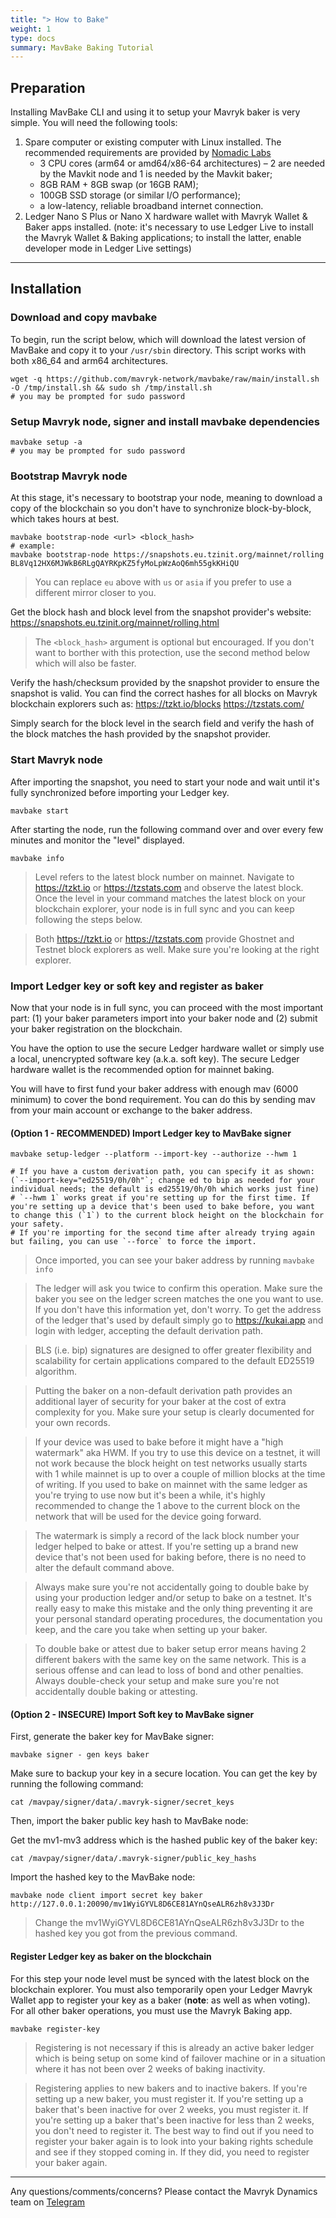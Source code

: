 ```yaml
---
title: "> How to Bake"
weight: 1
type: docs
summary: MavBake Baking Tutorial
---
```


## Preparation

Installing MavBake CLI and using it to setup your Mavryk baker is very simple. You will need the following tools:


1. Spare computer or existing computer with Linux installed. The recommended requirements are provided by [Nomadic Labs](https://research-development.nomadic-labs.com/paris-announcement.html#10s-block-times-bring-lower-latency-and-faster-finality)
    * 3 CPU cores (arm64 or amd64/x86-64 architectures) – 2 are needed by the Mavkit node and 1 is needed by the Mavkit baker;
    * 8GB RAM + 8GB swap (or 16GB RAM);
    * 100GB SSD storage (or similar I/O performance);
    * a low-latency, reliable broadband internet connection.
2. Ledger Nano S Plus or Nano X hardware wallet with Mavryk Wallet & Baker apps installed.
   (note: it's necessary to use Ledger Live to install the Mavryk Wallet & Baking applications; to install the latter, enable developer mode in Ledger Live settings)

---

## Installation

### Download and copy mavbake
To begin, run the script below, which will download the latest version of MavBake and copy it to your `/usr/sbin` directory. This script works with both x86_64 and arm64 architectures.

   ```
   wget -q https://github.com/mavryk-network/mavbake/raw/main/install.sh -O /tmp/install.sh && sudo sh /tmp/install.sh
   # you may be prompted for sudo password
   ```

### Setup Mavryk node, signer and install mavbake dependencies

   ```
   mavbake setup -a
   # you may be prompted for sudo password
   ```

### Bootstrap Mavryk node
At this stage, it's necessary to bootstrap your node, meaning to download a copy of the blockchain so you don't have to synchronize block-by-block, which takes hours at best.
  
   ```
   mavbake bootstrap-node <url> <block_hash>
   # example:
   mavbake bootstrap-node https://snapshots.eu.tzinit.org/mainnet/rolling BL8Vq12HX6MJWkB6RLgQAYRKpKZ5fyMoLpWzAoQ6mh55gkKHiQU
   ```

> You can replace `eu` above with `us` or `asia` if you prefer to use a different mirror closer to you.

Get the block hash and block level from the snapshot provider's website:
https://snapshots.eu.tzinit.org/mainnet/rolling.html

> The `<block_hash>` argument is optional but encouraged. If you don't want to borther with this protection, use the second method below which will also be faster.

Verify the hash/checksum provided by the snapshot provider to ensure the snapshot is valid. You can find the correct hashes for all blocks on Mavryk blockchain explorers such as:
https://tzkt.io/blocks
https://tzstats.com/

Simply search for the block level in the search field and verify the hash of the block matches the hash provided by the snapshot provider.

### Start Mavryk node
After importing the snapshot, you need to start your node and wait until it's fully synchronized before importing your Ledger key.

   ```
   mavbake start
   ```

After starting the node, run the following command over and over every few minutes and monitor the "level" displayed.
   
   ```
   mavbake info
   ```

> Level refers to the latest block number on mainnet. Navigate to https://tzkt.io or https://tzstats.com and observe the latest block. Once the level in your command matches the latest block on your blockchain explorer, your node is in full sync and you can keep following the steps below.

> Both https://tzkt.io or https://tzstats.com provide Ghostnet and Testnet block explorers as well. Make sure you're looking at the right explorer.

### Import Ledger key or soft key and register as baker
Now that your node is in full sync, you can proceed with the most important part: (1) your baker parameters import into your baker node and (2) submit your baker registration on the blockchain.

You have the option to use the secure Ledger hardware wallet or simply use a local, unencrypted software key (a.k.a. soft key). The secure Ledger hardware wallet is the recommended option for mainnet baking.

You will have to first fund your baker address with enough mav (6000 minimum) to cover the bond requirement. You can do this by sending mav from your main account or exchange to the baker address.

#### (Option 1 - RECOMMENDED) Import Ledger key to MavBake signer
   ```
   mavbake setup-ledger --platform --import-key --authorize --hwm 1

   # If you have a custom derivation path, you can specify it as shown: (`--import-key="ed25519/0h/0h"`; change ed to bip as needed for your individual needs; the default is ed25519/0h/0h which works just fine)
   # `--hwm 1` works great if you're setting up for the first time. If you're setting up a device that's been used to bake before, you want to change this (`1`) to the current block height on the blockchain for your safety.
   # If you're importing for the second time after already trying again but failing, you can use `--force` to force the import.
   ```

> Once imported, you can see your baker address by running `mavbake info`

> The ledger will ask you twice to confirm this operation. Make sure the baker you see on the ledger screen matches the one you want to use. If you don't have this information yet, don't worry. To get the address of the ledger that's used by default simply go to https://kukai.app and login with ledger, accepting the default derivation path.

> BLS (i.e. bip) signatures are designed to offer greater flexibility and scalability for certain applications compared to the default ED25519 algorithm. 

> Putting the baker on a non-default derivation path provides an additional layer of security for your baker at the cost of extra complexity for you. Make sure your setup is clearly documented for your own records.

> If your device was used to bake before it might have a "high watermark" aka HWM. If you try to use this device on a testnet, it will not work because the block height on test networks usually starts with 1 while mainnet is up to over a couple of million blocks at the time of writing.
If you used to bake on mainnet with the same ledger as you're trying to use now but it's been a while, it's highly recommended to change the 1 above to the current block on the network that will be used for the device going forward.

> The watermark is simply a record of the lack block number your ledger helped to bake or attest. If you're setting up a brand new device that's not been used for baking before, there is no need to alter the default command above.

> Always make sure you're not accidentally going to double bake by using your production ledger and/or setup to bake on a testnet. It's really easy to make this mistake and the only thing preventing it are your personal standard operating procedures, the documentation you keep, and the care you take when setting up your baker.

> To double bake or attest due to baker setup error means having 2 different bakers with the same key on the same network. This is a serious offense and can lead to loss of bond and other penalties. Always double-check your setup and make sure you're not accidentally double baking or attesting.

#### (Option 2 - INSECURE) Import Soft key to MavBake signer
First, generate the baker key for MavBake signer:

   ```
   mavbake signer - gen keys baker
   ```

Make sure to backup your key in a secure location. You can get the key by running the following command:

   ```
   cat /mavpay/signer/data/.mavryk-signer/secret_keys
   ```

Then, import the baker public key hash to MavBake node:

Get the mv1-mv3 address which is the hashed public key of the baker key:

   ```
   cat /mavpay/signer/data/.mavryk-signer/public_key_hashs
   ```

Import the hashed key to the MavBake node:

   ```
   mavbake node client import secret key baker http://127.0.0.1:20090/mv1WyiGYVL8D6CE81AYnQseALR6zh8v3J3Dr
   ```

> Change the mv1WyiGYVL8D6CE81AYnQseALR6zh8v3J3Dr to the hashed key you got from the previous command.

#### Register Ledger key as baker on the blockchain
For this step your node level must be synced with the latest block on the blockchain explorer. You must also temporarily open your Ledger Mavryk Wallet app to register your key as a baker (__note__: as well as when voting). For all other baker operations, you must use the Mavryk Baking app.

   ```
   mavbake register-key
   ```

> Registering is not necessary if this is already an active baker ledger which is being setup on some kind of failover machine or in a situation where it has not been over 2 weeks of baking inactivity.

> Registering applies to new bakers and to inactive bakers. If you're setting up a new baker, you must register it. If you're setting up a baker that's been inactive for over 2 weeks, you must register it. If you're setting up a baker that's been inactive for less than 2 weeks, you don't need to register it. The best way to find out if you need to register your baker again is to look into your baking rights schedule and see if they stopped coming in. If they did, you need to register your baker again.

---

Any questions/comments/concerns? Please contact the Mavryk Dynamics team on
[Telegram](https://t.me/MavrykNetwork) 